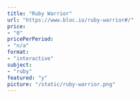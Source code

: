 ```yaml
---
title: "Ruby Warrior"
url: "https://www.bloc.io/ruby-warrior#/"
price: 
- "0"
pricePerPeriod: 
- "n/a"
format: 
- "interactive"
subject: 
- "ruby"
featured: "y"
picture: "/static/ruby-warrior.png"
---
```

